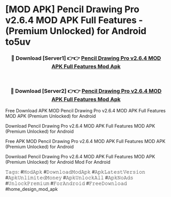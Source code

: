 # [MOD APK] Pencil Drawing Pro v2.6.4 MOD APK Full Features - (Premium Unlocked) for Android to5uv



<div align="center">
<h3>🔴 Download [Server1] 👉👉 <a href="https://momento.my/?title=Pencil_Drawing_Pro_v2.6.4_MOD_APK_Full_Features">Pencil Drawing Pro v2.6.4 MOD APK Full Features Mod Apk</a></h3><br>

<h3>🔴 Download [Server2] 👉👉 <a href="https://momento.my/?title=Pencil_Drawing_Pro_v2.6.4_MOD_APK_Full_Features">Pencil Drawing Pro v2.6.4 MOD APK Full Features Mod Apk</a></h3>
</div>



Free Download APK MOD Pencil Drawing Pro v2.6.4 MOD APK Full Features MOD APK (Premium Unlocked) for Android

Download Pencil Drawing Pro v2.6.4 MOD APK Full Features MOD APK (Premium Unlocked) for Android

Free APK MOD Pencil Drawing Pro v2.6.4 MOD APK Full Features MOD APK (Premium Unlocked) for Android

Download Pencil Drawing Pro v2.6.4 MOD APK Full Features MOD APK (Premium Unlocked) for Android Mod For Android

𝚃𝚊𝚐𝚜: #𝙼𝚘𝚍𝙰𝚙𝚔 #𝙳𝚘𝚠𝚗𝚕𝚘𝚊𝚍𝙼𝚘𝚍𝙰𝚙𝚔 #𝙰𝚙𝚔𝙻𝚊𝚝𝚎𝚜𝚝𝚅𝚎𝚛𝚜𝚒𝚘𝚗 #𝙰𝚙𝚔𝚄𝚗𝚕𝚒𝚖𝚒𝚝𝚎𝚍𝙼𝚘𝚗𝚎𝚢 #𝙰𝚙𝚔𝚄𝚗𝚕𝚘𝚌𝚔𝙰𝚕𝚕 #𝙰𝚙𝚔𝙽𝚘𝙰𝚍𝚜 #𝚄𝚗𝚕𝚘𝚌𝚔𝙿𝚛𝚎𝚖𝚒𝚞𝚖 #𝙵𝚘𝚛𝙰𝚗𝚍𝚛𝚘𝚒𝚍 #𝙵𝚛𝚎𝚎𝙳𝚘𝚠𝚗𝚕𝚘𝚊𝚍 #home_design_mod_apk
